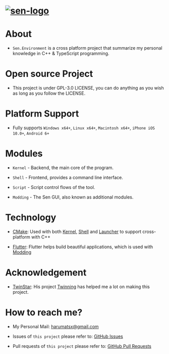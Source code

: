 # [![sen-logo](common/logo/display.png)](https://github.com/Haruma-VN/Sen.Environment)

# About

-   `Sen.Environment` is a cross platform project that summarize my personal knowledge in C++ & TypeScript programming.

# Open source Project

-   This project is under GPL-3.0 LICENSE, you can do anything as you wish as long as you follow the LICENSE.

# Platform Support

-   Fully supports `Windows x64+`, `Linux x64+`, `Macintosh x64+`, `iPhone iOS 10.0+`, `Android 6+`

# Modules

-   `Kernel` - Backend, the main core of the program.

-   `Shell` - Frontend, provides a command line interface.

-   `Script` - Script control flows of the tool.

-   `Modding` - The Sen GUI, also known as additional modules.

# Technology

-   [CMake](https://cmake.org/): Used with both [Kernel](https://github.com/Haruma-VN/Sen.Environment/tree/master/Kernel), [Shell](https://github.com/Haruma-VN/Sen.Environment/tree/master/Shell) and [Launcher](https://github.com/Haruma-VN/Sen.Environment/tree/master/Launcher) to support cross-platform with C++

-   [Flutter](https://flutter.dev/): Flutter helps build beautiful applications, which is used with [Modding](https://github.com/Haruma-VN/Sen.Environment/tree/master/Modding)

# Acknowledgement

-   [TwinStar](https://github.com/twinstar6980): His project [Twinning](https://github.com/twinstar6980/Twinning) has helped me a lot on making this project.

# How to reach me?

-   My Personal Mail: harumatsx@gmail.com

-   Issues of `this project` please refer to: [GitHub Issues](https://github.com/Haruma-VN/Sen.Environment/issues)

-   Pull requests of `this project` please refer to: [GitHub Pull Requests](https://github.com/Haruma-VN/Sen.Environment/pulls)
